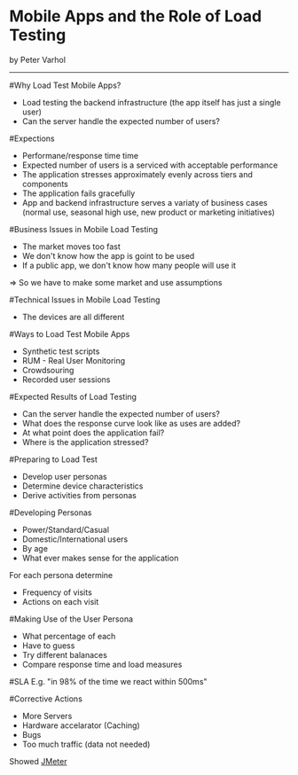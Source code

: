 Mobile Apps and the Role of Load Testing
===
by Peter Varhol

---
#Why Load Test Mobile Apps?
* Load testing the backend infrastructure (the app itself has just a single user)
* Can the server handle the expected number of users?

#Expections
* Performane/response time time
* Expected number of users is a serviced with acceptable performance
* The application stresses approximately evenly across tiers and components
* The application fails gracefully
* App and backend infrastructure serves a variaty of business cases (normal use, seasonal high use, new product or marketing initiatives)

#Business Issues in Mobile Load Testing
* The market moves too fast
* We don't know how the app is goint to be used
* If a public app, we don't know how many people will use it

=> So we have to make some market and use assumptions

#Technical Issues in Mobile Load Testing
* The devices are all different

#Ways to Load Test Mobile Apps
* Synthetic test scripts
* RUM - Real User Monitoring
* Crowdsouring
* Recorded user sessions

#Expected Results of Load Testing
* Can the server handle the expected number of users?
* What does the response curve look like as uses are added?
* At what point does the application fail?
* Where is the application stressed?

#Preparing to Load Test
* Develop user personas
* Determine device characteristics
* Derive activities from personas

#Developing Personas
* Power/Standard/Casual
* Domestic/International users
* By age
* What ever makes sense for the application

For each persona determine
* Frequency of visits
* Actions on each visit

#Making Use of the User Persona
* What percentage of each
* Have to guess
* Try different balanaces
* Compare response time and load measures

#SLA
E.g. "in 98% of the time we react within 500ms"

#Corrective Actions
* More Servers
* Hardware accelarator (Caching)
* Bugs
* Too much traffic (data not needed)

Showed [JMeter](http://jmeter.apache.org/ "JMeter")
